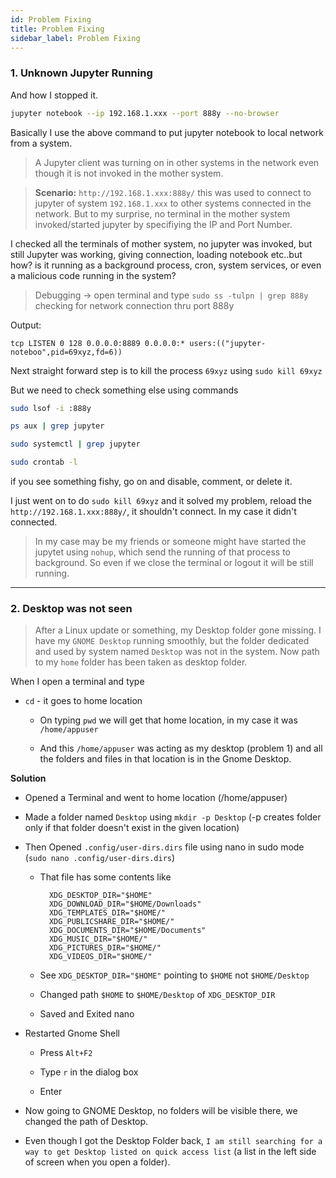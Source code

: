 ```yaml
---
id: Problem Fixing
title: Problem Fixing
sidebar_label: Problem Fixing
---
```


### 1. Unknown Jupyter Running

And how I stopped it.

```bash
jupyter notebook --ip 192.168.1.xxx --port 888y --no-browser
```
Basically I use the above command to put jupyter notebook to local network from a system.

> A Jupyter client was turning on in other systems in the network even though it is not invoked in the mother system.

> **Scenario:** `http://192.168.1.xxx:888y/` this was used to connect to jupyter of system `192.168.1.xxx` to other systems connected in the network. But to my surprise, no terminal in the mother system invoked/started jupyter by specifiying the IP and Port Number.

I checked all the terminals of mother system, no jupyter was invoked, but still Jupyter was working, giving connection, loading notebook etc..but how? is it running as a background process, cron, system services, or even a malicious code running in the system?

> Debugging -> open terminal and type `sudo ss -tulpn | grep 888y` checking for network connection thru port 888y
		   
Output:
		   
`tcp LISTEN 0 128 0.0.0.0:8889 0.0.0.0:* users:(("jupyter-noteboo",pid=69xyz,fd=6))`
		   
Next straight forward step is to kill the process `69xyz` using `sudo kill 69xyz`
		   
But we need to check something else using commands

```bash
sudo lsof -i :888y

ps aux | grep jupyter

sudo systemctl | grep jupyter

sudo crontab -l
```

if you see something fishy, go on and disable, comment, or delete it.
		   
I just went on to do `sudo kill 69xyz` and it solved my problem, reload the `http://192.168.1.xxx:888y/`, it shouldn't connect. In my case it didn't connected.

> In my case may be my friends or someone might have started the jupytet using `nohup`, which send the running of that process to background. So even if we close the terminal or logout it will be still running.

---

### 2. Desktop was not seen

> After a Linux update or something, my Desktop folder gone missing. I have my `GNOME Desktop` running smoothly, but the folder dedicated and used by system named `Desktop` was not in the system. Now path to my `home` folder has been taken as desktop folder.

When I open a terminal and type 

* `cd` - it goes to home location
    
    * On typing `pwd` we will get that home location, in my case it was `/home/appuser`

    * And this `/home/appuser` was acting as my desktop (problem 1) and all the folders and files in that location is in the Gnome Desktop.

**Solution**

* Opened a Terminal and went to home location (/home/appuser)

* Made a folder named `Desktop` using `mkdir -p Desktop` (-p creates folder only if that folder doesn't exist in the given location)

* Then Opened `.config/user-dirs.dirs` file using nano in sudo mode (`sudo nano .config/user-dirs.dirs`)

    * That file has some contents like 

            XDG_DESKTOP_DIR="$HOME"
            XDG_DOWNLOAD_DIR="$HOME/Downloads"
            XDG_TEMPLATES_DIR="$HOME/"
            XDG_PUBLICSHARE_DIR="$HOME/"
            XDG_DOCUMENTS_DIR="$HOME/Documents"
            XDG_MUSIC_DIR="$HOME/"
            XDG_PICTURES_DIR="$HOME/"
            XDG_VIDEOS_DIR="$HOME/"

    * See `XDG_DESKTOP_DIR="$HOME"` pointing to `$HOME` not `$HOME/Desktop`

    * Changed path `$HOME` to `$HOME/Desktop` of `XDG_DESKTOP_DIR`

    * Saved and Exited nano

* Restarted Gnome Shell
    
    * Press `Alt+F2`
    
    * Type `r` in the dialog box
    
    * Enter

* Now going to GNOME Desktop, no folders will be visible there, we changed the path of Desktop.

* Even though I got the Desktop Folder back, `I am still searching for a way to get Desktop listed on quick access list` (a list in the left side of screen when you open a folder).